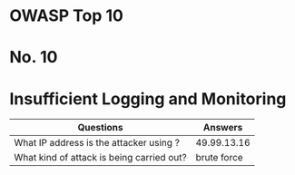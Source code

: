 # OWASP Top 10
# No. 10
# Insufficient Logging and Monitoring




| Questions | Answers |
|-----------|---------|
| What IP address is the attacker using ? | 49.99.13.16 |
| What kind of attack is being carried out? | brute force |
